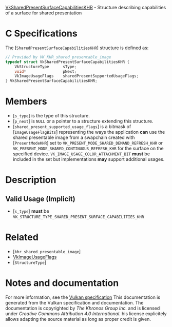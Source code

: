 [VkSharedPresentSurfaceCapabilitiesKHR](https://www.khronos.org/registry/vulkan/specs/1.3-extensions/man/html/VkSharedPresentSurfaceCapabilitiesKHR.html) - Structure describing capabilities of a surface for shared presentation

# C Specifications
The [`SharedPresentSurfaceCapabilitiesKHR`] structure is defined as:
```c
// Provided by VK_KHR_shared_presentable_image
typedef struct VkSharedPresentSurfaceCapabilitiesKHR {
    VkStructureType      sType;
    void*                pNext;
    VkImageUsageFlags    sharedPresentSupportedUsageFlags;
} VkSharedPresentSurfaceCapabilitiesKHR;
```

# Members
- [`s_type`] is the type of this structure.
- [`p_next`] is `NULL` or a pointer to a structure extending this structure.
- [`shared_present_supported_usage_flags`] is a bitmask of [`ImageUsageFlagBits`] representing the ways the application  **can**  use the shared presentable image from a swapchain created with [`PresentModeKHR`] set to `VK_PRESENT_MODE_SHARED_DEMAND_REFRESH_KHR` or `VK_PRESENT_MODE_SHARED_CONTINUOUS_REFRESH_KHR` for the surface on the specified device. `VK_IMAGE_USAGE_COLOR_ATTACHMENT_BIT` **must**  be included in the set but implementations  **may**  support additional usages.

# Description
## Valid Usage (Implicit)
-  [`s_type`] **must**  be `VK_STRUCTURE_TYPE_SHARED_PRESENT_SURFACE_CAPABILITIES_KHR`

# Related
- [`khr_shared_presentable_image`]
- [VkImageUsageFlags]()
- [`StructureType`]

# Notes and documentation
For more information, see the [Vulkan specification](https://www.khronos.org/registry/vulkan/specs/1.3-extensions/html/vkspec.html)
This documentation is generated from the Vulkan specification and documentation.
The documentation is copyrighted by *The Khronos Group Inc.* and is licensed under *Creative Commons Attribution 4.0 International*.
his license explicitely allows adapting the source material as long as proper credit is given.
        